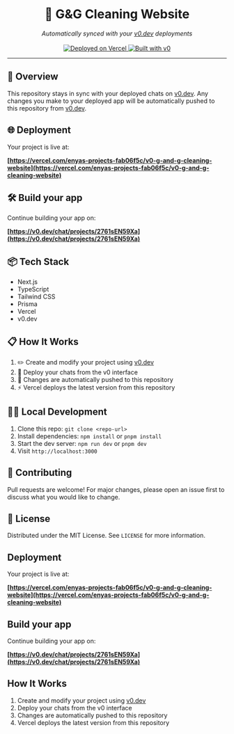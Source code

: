 <div align="center">
  <h1>🧹 G&G Cleaning Website</h1>
  <em>Automatically synced with your <a href="https://v0.dev">v0.dev</a> deployments</em>
  <br><br>
  <a href="https://vercel.com/enyas-projects-fab06f5c/v0-g-and-g-cleaning-website">
    <img src="https://img.shields.io/badge/Deployed%20on-Vercel-black?style=for-the-badge&logo=vercel" alt="Deployed on Vercel" />
  </a>
  <a href="https://v0.dev/chat/projects/2761sEN59Xa">
    <img src="https://img.shields.io/badge/Built%20with-v0.dev-black?style=for-the-badge" alt="Built with v0" />
  </a>
</div>

---

## 🚀 Overview

This repository stays in sync with your deployed chats on [v0.dev](https://v0.dev).
Any changes you make to your deployed app will be automatically pushed to this repository from [v0.dev](https://v0.dev).

## 🌐 Deployment

Your project is live at:

**[https://vercel.com/enyas-projects-fab06f5c/v0-g-and-g-cleaning-website](https://vercel.com/enyas-projects-fab06f5c/v0-g-and-g-cleaning-website)**

## 🛠️ Build your app

Continue building your app on:

**[https://v0.dev/chat/projects/2761sEN59Xa](https://v0.dev/chat/projects/2761sEN59Xa)**

## 📦 Tech Stack

- Next.js
- TypeScript
- Tailwind CSS
- Prisma
- Vercel
- v0.dev

## 📋 How It Works

1. ✏️ Create and modify your project using [v0.dev](https://v0.dev)
2. 🚀 Deploy your chats from the v0 interface
3. 🔄 Changes are automatically pushed to this repository
4. ⚡ Vercel deploys the latest version from this repository

## 🧑‍💻 Local Development

1. Clone this repo: `git clone <repo-url>`
2. Install dependencies: `npm install` or `pnpm install`
3. Start the dev server: `npm run dev` or `pnpm dev`
4. Visit `http://localhost:3000`

## 📝 Contributing

Pull requests are welcome! For major changes, please open an issue first to discuss what you would like to change.

## 📄 License

Distributed under the MIT License. See `LICENSE` for more information.

## Deployment

Your project is live at:

**[https://vercel.com/enyas-projects-fab06f5c/v0-g-and-g-cleaning-website](https://vercel.com/enyas-projects-fab06f5c/v0-g-and-g-cleaning-website)**

## Build your app

Continue building your app on:

**[https://v0.dev/chat/projects/2761sEN59Xa](https://v0.dev/chat/projects/2761sEN59Xa)**

## How It Works

1. Create and modify your project using [v0.dev](https://v0.dev)
2. Deploy your chats from the v0 interface
3. Changes are automatically pushed to this repository
4. Vercel deploys the latest version from this repository
